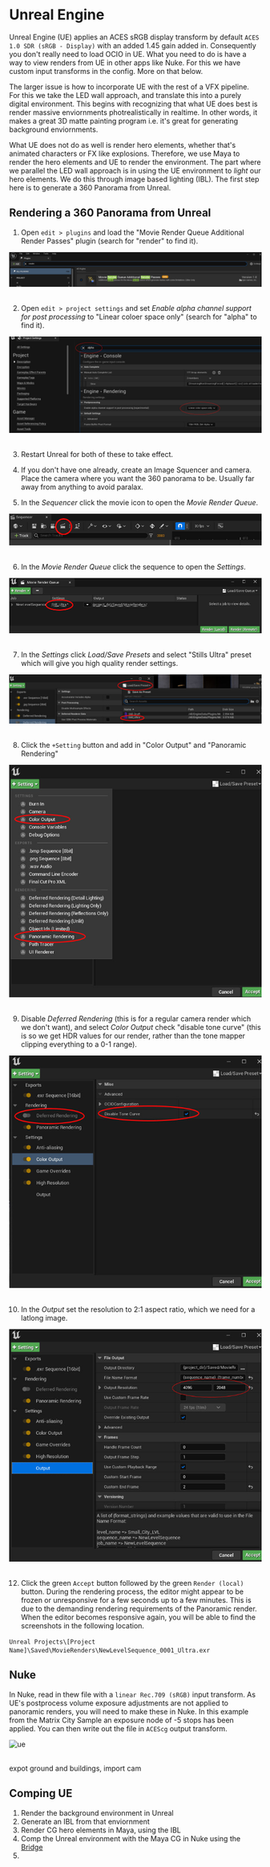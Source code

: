 # Unreal Engine

Unreal Engine (UE) applies an ACES sRGB display transform by default ````ACES 1.0 SDR (sRGB - Display)```` with an added 1.45 gain added in. Consequently you don't really need to load OCIO in UE. What you need to do is have a way to view renders from UE in other apps like Nuke. For this we have custom input transforms in the config. More on that below.

The larger issue is how to incorporate UE with the rest of a VFX pipeline. For this we take the LED wall approach, and translate this into a purely digital environment. This begins with recognizing that what UE does best is render massive enviornments photrealistically in realtime. In other words, it makes a great 3D matte painting program i.e. it's great for generating background enviornments. 

What UE does not do as well is render hero elements, whether that's animated characters or FX like explosions. Therefore, we use Maya to render the hero elements and UE to render the environment. The part where we parallel the LED wall approach is in using the UE environment to *light* our hero elements. We do this through image based lighting (IBL). The first step here is to generate a 360 Panorama from Unreal.

## Rendering a 360 Panorama from Unreal

1. Open ```edit > plugins``` and load the "Movie Render Queue Additional Render Passes" plugin (search for "render" to find it).

![ue](img/UE1.jpg)
<br><br>

2. Open ```edit > project settings``` and set *Enable alpha channel support for post processing* to "Linear coloer space only" (search for "alpha" to find it). 

![ue](img/UE2.jpg)
<br><br>

3. Restart Unreal for both of these to take effect.

4. If you don't have one already, create an Image Squencer and camera. Place the camera where you want the 360 panorama to be. Usually far away from anything to avoid paralax. 

5. In the *Sequencer* click the movie icon to open the *Movie Render Queue*. 

![ue](img/UE3.jpg)
<br><br>

6. In the *Movie Render Queue* click the sequence to open the *Settings*. 

![ue](img/UE4.jpg)
<br><br>

7. In the *Settings* click *Load/Save Presets* and select "Stills Ultra" preset which will give you high quality render settings.

![ue](img/UE5.jpg)
<br><br>

8. Click the ```+Setting``` button and add in "Color Output" and "Panoramic Rendering"

![ue](img/UE6.jpg)
<br><br>

9. Disable *Deferred Rendering* (this is for a regular camera render which we don't want), and select *Color Output* check "disable tone curve" (this is so  we get HDR values for our render, rather than the tone mapper clipping everything to a 0-1 range).

![ue](img/UE7.jpg)
<br><br>

10. In the *Output* set the resolution to 2:1 aspect ratio, which we need for a latlong image.

![ue](img/UE8.jpg)
<br><br>

12. Click the green ```Accept``` button followed by the green ```Render (local)``` button. During the rendering process, the editor might appear to be frozen or unresponsive for a few seconds up to a few minutes. This is due to the demanding rendering requirements of the Panoramic render. When the editor becomes responsive again, you will be able to find the screenshots in the following location.

```Unreal Projects\[Project Name]\Saved\MovieRenders\NewLevelSequence_0001_Ultra.exr```

## Nuke

In Nuke, read in thew file with a ```linear Rec.709 (sRGB)``` input transform. As UE's postprocess volume exposure adjustments are not applied to panoramic renders, you will need to make these in Nuke. In this example from the Matrix City Sample an exposure node of -5 stops has been applied. You can then write out the file in ```ACEScg``` output transform. 

![ue](img/UE9.jpg)
<br><br>


expot ground and buildings, import cam






## Comping UE

1. Render the background environment in Unreal
2. Generate an IBL from that enviornment
3. Render CG hero elements in Maya, using the IBL
4. Comp the Unreal environment with the Maya CG in Nuke using the [Bridge](https://learn.foundry.com/nuke/content/comp_environment/unrealreader/unreal-intro.html)
5. 



